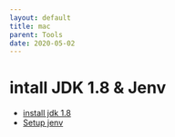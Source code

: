 ```yaml
---
layout: default
title: mac
parent: Tools
date: 2020-05-02
---
```


# intall JDK 1.8 & Jenv

- [install jdk 1.8](https://findstar.pe.kr/2019/01/20/install-openjdk-by-homebrew/)
- [Setup jenv](https://jojoldu.tistory.com/329)
